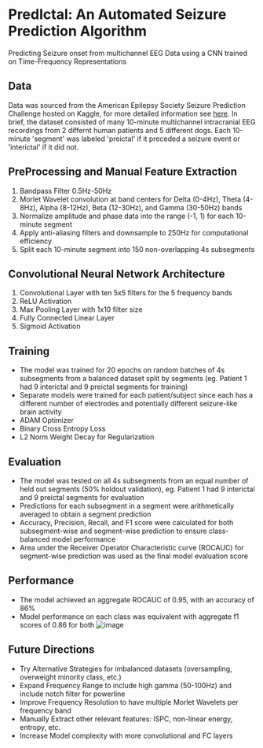 # PredIctal: An Automated Seizure Prediction Algorithm
Predicting Seizure onset from multichannel EEG Data using a CNN trained on Time-Frequency Representations

## Data
Data was sourced from the American Epilepsy Society Seizure Prediction Challenge hosted on Kaggle, for more detailed information see [here](https://www.kaggle.com/competitions/seizure-prediction/overview).  In brief, the dataset consisted of many 10-minute multichannel intracranial EEG recordings from 2 differnt human patients and 5 different dogs.  Each 10-minute 'segment' was labeled 'preictal' if it preceded a seizure event or 'interictal' if it did not.

## PreProcessing and Manual Feature Extraction
1) Bandpass Filter 0.5Hz-50Hz
2) Morlet Wavelet convolution at band centers for Delta (0-4Hz), Theta (4-8Hz), Alpha (8-12Hz), Beta (12-30Hz), and Gamma (30-50Hz) bands
3) Normalize amplitude and phase data into the range (-1, 1) for each 10-minute segment
4) Apply anti-aliasing filters and downsample to 250Hz for computational efficiency
5) Split each 10-minute segment into 150 non-overlapping 4s subsegments

## Convolutional Neural Network Architecture
1) Convolutional Layer with ten 5x5 filters for the 5 frequency bands
2) ReLU Activation
3) Max Pooling Layer with 1x10 filter size
4) Fully Connected Linear Layer
5) Sigmoid Activation

## Training
- The model was trained for 20 epochs on random batches of 4s subsegments from a balanced dataset split by segments (eg. Patient 1 had 9 interictal and 9 preictal segments for training)
- Separate models were trained for each patient/subject since each has a different number of electrodes and potentially different seizure-like brain activity
- ADAM Optimizer
- Binary Cross Entropy Loss
- L2 Norm Weight Decay for Regularization

## Evaluation
- The model was tested on all 4s subsegments from an equal number of held out segments (50% holdout validation), eg. Patient 1 had 9 interictal and 9 preictal segments for evaluation
- Predictions for each subsegment in a segment were arithmetically averaged to obtain a segment prediction
- Accuracy, Precision, Recall, and F1 score were calculated for both subsegment-wise and segment-wise prediction to ensure class-balanced model performance
- Area under the Receiver Operator Characteristic curve (ROCAUC) for segment-wise prediction was used as the final model evaluation score

## Performance
- The model achieved an aggregate ROCAUC of 0.95, with an accuracy of 86%
- Model performance on each class was equivalent with aggregate f1 scores of 0.86 for both
![image](https://user-images.githubusercontent.com/34703136/192541933-3c79e568-49fe-4732-9585-975157afe841.png)


## Future Directions
- Try Alternative Strategies for imbalanced datasets (oversampling, overweight minority class, etc.)
- Expand Frequency Range to include high gamma (50-100Hz) and include notch filter for powerline
- Improve Frequency Resolution to have multiple Morlet Wavelets per frequency band
- Manually Extract other relevant features: ISPC, non-linear energy, entropy, etc.
- Increase Model complexity with more convolutional and FC layers
